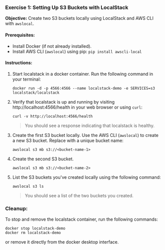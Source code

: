 ### Exercise 1: Setting Up S3 Buckets with LocalStack

**Objective:** Create two S3 buckets locally using LocalStack and AWS CLI with `awslocal`.

#### Prerequisites:

- Install Docker (if not already installed).
- Install AWS CLI (`awslocal`) using pip: `pip install awscli-local`

#### Instructions:

1. Start localstack in a docker container. Run the following command in your terminal:

   ```shell
   docker run -d -p 4566:4566 --name localstack-demo -e SERVICES=s3 localstack/localstack
   ```

2. Verify that localstack is up and running by visiting http://localhost:4566/health in your web browser or using `curl`:

    ```shell
    curl -v http://localhost:4566/health
    ```
    > You should see a response indicating that localstack is healthy.

3. Create the first S3 bucket locally. Use the AWS CLI (`awslocal`) to create a new S3 bucket. Replace <bucket-name-1> with a unique bucket name:

    ```shell
    awslocal s3 mb s3://<bucket-name-1>
    ```

4. Create the second S3 bucket.

    ```shell
    awslocal s3 mb s3://<bucket-name-2>
    ```

5. List the S3 buckets you've created locally using the following command:

    ```shell
    awslocal s3 ls
    ```
    > You should see a list of the two buckets you created.

### Cleanup:

To stop and remove the localstack container, run the following commands:

```shell
docker stop localstack-demo
docker rm localstack-demo
```

or remove it directly from the docker desktop interface.